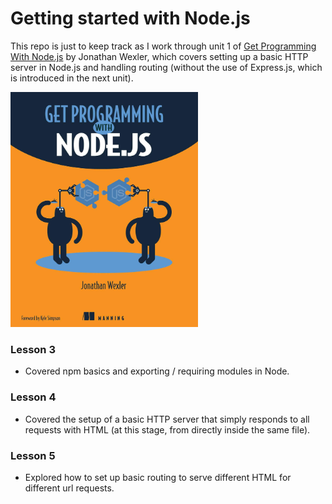 # Getting started with Node.js

This repo is just to keep track as I work through unit 1 of [Get Programming With Node.js](https://amzn.eu/d/1SdEKQ3) by Jonathan Wexler, which covers setting up a basic HTTP server in Node.js and handling routing (without the use of Express.js, which is introduced in the next unit).

<a href="https://amzn.eu/d/1SdEKQ3"><img src="book_cover.jpg" width="300" /></a>

### Lesson 3

- Covered npm basics and exporting / requiring modules in Node.

### Lesson 4

- Covered the setup of a basic HTTP server that simply responds to all requests with HTML (at this stage, from directly inside the same file).

### Lesson 5

- Explored how to set up basic routing to serve different HTML for different url requests.